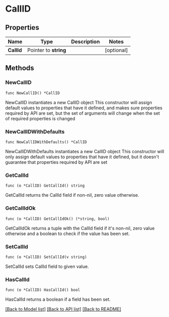 # CallID

## Properties

Name | Type | Description | Notes
------------ | ------------- | ------------- | -------------
**CallId** | Pointer to **string** |  | [optional]

## Methods

### NewCallID

`func NewCallID() *CallID`

NewCallID instantiates a new CallID object
This constructor will assign default values to properties that have it defined,
and makes sure properties required by API are set, but the set of arguments
will change when the set of required properties is changed

### NewCallIDWithDefaults

`func NewCallIDWithDefaults() *CallID`

NewCallIDWithDefaults instantiates a new CallID object
This constructor will only assign default values to properties that have it defined,
but it doesn't guarantee that properties required by API are set

### GetCallId

`func (o *CallID) GetCallId() string`

GetCallId returns the CallId field if non-nil, zero value otherwise.

### GetCallIdOk

`func (o *CallID) GetCallIdOk() (*string, bool)`

GetCallIdOk returns a tuple with the CallId field if it's non-nil, zero value otherwise
and a boolean to check if the value has been set.

### SetCallId

`func (o *CallID) SetCallId(v string)`

SetCallId sets CallId field to given value.

### HasCallId

`func (o *CallID) HasCallId() bool`

HasCallId returns a boolean if a field has been set.

[[Back to Model list]](../README.md#documentation-for-models) [[Back to API list]](../README.md#documentation-for-api-endpoints) [[Back to README]](../README.md)
